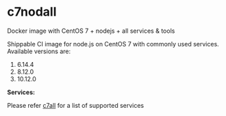 # c7nodall
Docker image with CentOS 7 + nodejs + all services &amp; tools

Shippable CI image for node.js on CentOS 7 with commonly used services. Available versions are:



  1.  6.14.4
  2.  8.12.0
  3.  10.12.0
  

  
**Services:**

Please refer [c7all](https://github.com/dry-dock/c7all) for a list of supported services
